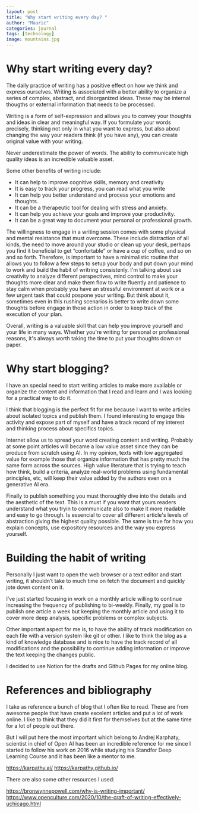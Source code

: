 ```yaml
---
layout: post
title: "Why start writing every day? "
author: "Mauric"
categories: journal
tags: [technology]
image: mountains.jpg
---
```


# Why start writing every day?

The daily practice of writing has a positive effect on how we think and express ourselves. Writing is
 associated with a better ability to organize a series of complex, abstract, and disorganized ideas. 
 These may be internal thougths or external information that needs to be processed. 

Writing is a form of self-expression and allows you to convey your thoughts and ideas in clear and 
meaningful way. If you formulate your words precisely, thinking not only in what you want to 
express, but also about changing the way your readers think (if you have any), you can create original value with your writing. 

Never underestimate the power of words. The ability to communicate high quality ideas is an incredible valuable asset. 

Some other benefits of writing include:

- It can help to improve cognitive skills, memory and creativity
- It is easy to track your progress, you can read what you write
- It can help you better understand and process your emotions and thoughts.
- It can be a therapeutic tool for dealing with stress and anxiety.
- It can help you achieve your goals and improve your productivity.
- It can be a great way to document your personal or professional growth.

The willingness to engage in a writing session comes with some physical and mental resistance that must overcome. These include distraction of all kinds, the need to move around your studio or clean up your desk, perhaps you find it beneficial to get “confortable” or have a cup of coffee, and so on and so forth. Therefore, is important to have a minimalistic routine that allows you to follow a few steps to setup your body and put down your mind to work and build the habit of writring consistenly. 
I'm talking about use creativity to analyze different perspectives, mind control to make your thoughts more clear and make them flow to write fluently and patience to stay calm when probably you have an stressful environment at work or a few urgent task that could pospone your writing. But think about it, sometimes even in this rushing scenarios is better to write down some thoughts before engage in those action in order to keep track of the execution of your plan.

Overall, writing is a valuable skill that can help you improve yourself and your life in many ways.
Whether you're writing for personal or professional reasons, it's always worth taking the time to put your thoughts down on paper.

# Why start blogging?

I have an special need to start writing articles to make more available or organize the content and information
that I read and learn and I was looking for a practical way to do it.

I think that blogging is the perfect fit for me because I want to write articles about isolated topics and publish them. I found interesting to engage this activity and expose part of myself and have a track record of my interest and thinking process about specifics topics. 

Internet allow us to spread your word creating content and writing. Probably at some point articles will became a low value asset since they can be produce from scratch using AI. In my opinion, texts with low aggregated value for example those that organize information that has pretty much the same form across the sources. High value literature that is trying to teach how think, build a criteria, analyze real-world problems using fundamental principles, etc, will keep their value added by the authors even on a generative AI era. 

Finally to publish something you must thoroughly dive into the details and the aesthetic of the text. This is a must if you want that yours readers understand what you tryin to communicate also to make it more readable and easy to go through. Is essencial to cover all different article's levels of abstraction giving the highest quality possible. The same is true for how you explain concepts, use expository resources and the way you express yourself.

# Building the habit of writing

Personally I just want to open the web browser or a text editor and start writing, it shouldn’t take to much time on fetch the document and quickly jote down content on it. 

I’ve just started focusing in work on a monthly article willing to continue increasing the frequency of publishing to bi-weekly. Finally, my goal is to publish one article a week but keeping the monthly article and using it to cover more deep analysis, specific problems or complex subjects. 

Other important aspect for me is, to have the ability of track modification on each file with a
version system like git or other. I like to think the blog as a kind of knowledge database and is nice to have the track record of all modifications
and the possibility to continue adding information or improve the text keeping the changes public. 

I decided to use Notion for the drafts and Github Pages for my online blog. 

# References and bibliography

I take as reference a bunch of blog that I often like to read. These are from awesome people that have create excelent articles 
and put a lot of work online. I like to think that they did it first for themselves but at the same time for a lot of people out there.

But I will put here the most important which belong to Andrej Karphaty, scientist in chief of Open AI has been an incredible reference for me since I started to follow
his work on 2016 while studying his Standfor Deep Learning Course and it has been like a mentor to me. 

https://karpathy.ai/
https://karpathy.github.io/

There are also some other resources I used:

https://bronwynnepowell.com/why-is-writing-important/
https://www.openculture.com/2020/10/the-craft-of-writing-effectively-uchicago.html



